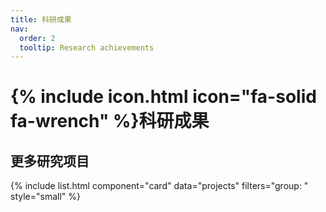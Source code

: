 ```yaml
---
title: 科研成果
nav:
  order: 2
  tooltip: Research achievements
---
```


# {% include icon.html icon="fa-solid fa-wrench" %}科研成果



## 更多研究项目

{% include list.html component="card" data="projects" filters="group: " style="small" %}
